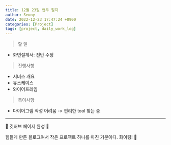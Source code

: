 ```yaml
---
title: 12월 23일 업무 일지
author: Seony
date: 2022-12-23 17:47:24 +0900
categories: [Project]
tags: [project, daily_work_log]
---
```



> 할 일
* 화면설계서: 전반 수정


> 진행사항
* 서비스 개요
* 유스케이스
* 와이어프레임


> 특이사항
* 다이어그램 작성 어려움 -> 편리한 tool 찾는 중
  

-----



🎈 깃허브 페이지 완성 🎈

힘들게 만든 블로그여서 작은 프로젝트 하나를 마친 기분이다. 화이팅! 🥳
